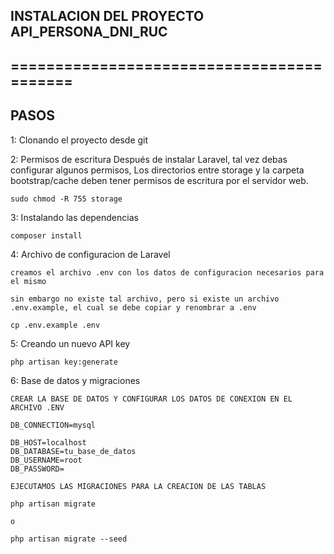 ## INSTALACION DEL PROYECTO API_PERSONA_DNI_RUC
## ==========================================

## PASOS

1: Clonando el proyecto desde git

2: Permisos de escritura
    Después de instalar Laravel, tal vez debas configurar algunos permisos, Los directorios entre storage y la carpeta bootstrap/cache deben tener permisos de escritura por el servidor web.

    sudo chmod -R 755 storage

3: Instalando las dependencias
    
    composer install

4: Archivo de configuracion de Laravel

    creamos el archivo .env con los datos de configuracion necesarios para el mismo

    sin embargo no existe tal archivo, pero si existe un archivo .env.example, el cual se debe copiar y renombrar a .env

    cp .env.example .env

5: Creando un nuevo API key

    php artisan key:generate

6: Base de datos y migraciones
    
    CREAR LA BASE DE DATOS Y CONFIGURAR LOS DATOS DE CONEXION EN EL ARCHIVO .ENV

    DB_CONNECTION=mysql

    DB_HOST=localhost
    DB_DATABASE=tu_base_de_datos
    DB_USERNAME=root
    DB_PASSWORD=

    EJECUTAMOS LAS MIGRACIONES PARA LA CREACION DE LAS TABLAS

    php artisan migrate
    
    o

    php artisan migrate --seed
